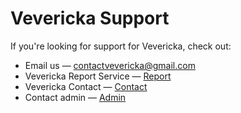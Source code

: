 # Vevericka Support

If you're looking for support for Vevericka, check out:

- Email us &mdash; contactvevericka@gmail.com
- Vevericka Report Service &mdash; [Report](https://vevericka.herokuapp.com/report)
- Vevericka Contact &mdash; [Contact](https://vevericka.herokuapp.com/contact)
- Contact admin &mdash; [Admin](https://vevericka.herokuapp.com/user/adminmert)
